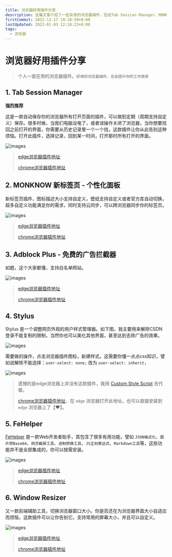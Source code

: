 ```yaml
---
title: 浏览器好用插件分享
description: 这篇文章介绍了一些实用的浏览器插件，包括Tab Session Manager、MONKNOW新标签页、Adblock Plus、Stylus、FeHelper和Window Resizer。每个插件都有详细的功能描述和使用建议，旨在提高用户的浏览体验和工作效率
firstCommit: 2022-12-17 19:10:59+8:00
lastUpdated: 2023-01-03 12:10:23+8:00
tags:
  - 浏览器
---
```


# 浏览器好用插件分享

> 个人一直在用的浏览器插件。`好用的浏览器插件，总会提升你的工作效率`

## 1. Tab Session Manager

**强烈推荐**

这是一款自动保存你的浏览器所有打开页面的插件，可以做到定期（周期支持自定义）保存。很多时候，当我们电脑没电了，或者误操作关闭了浏览器，当你想要找回之前打开的界面，你需要从历史记录里一个一个找，这款插件让你从此告别这种烦恼。打开此插件，选择记录，回到某一时间，打开那时所有打开的界面。

![images](http://sto1fqpd6.hn-bkt.clouddn.com/6774b0646e3d2.png)

> [edge浏览器插件地址](https://microsoftedge.microsoft.com/addons/detail/tab-session-manager/jkjjclfiflhpjangefhgfjhgfbhajadk)
>
> [chrome浏览器插件地址](https://chrome.google.com/webstore/detail/tab-session-manager/iaiomicjabeggjcfkbimgmglanimpnae)

## 2. MONKNOW 新标签页 - 个性化面板

新标签页插件，图标描述大小支持自定义，壁纸支持自定义或者官方库自动切换，超多自定义功能满足你的需求，同时支持云同步，可以跨浏览器同步你的标签页。

![images](http://sto1fqpd6.hn-bkt.clouddn.com/67764acf0a323.jpg)

> [edge浏览器插件地址](https://microsoftedge.microsoft.com/addons/detail/monknow-%E6%96%B0%E6%A0%87%E7%AD%BE%E9%A1%B5-%E4%B8%AA%E6%80%A7%E5%8C%96%E9%9D%A2%E6%9D%BF/ekpbeboofmnpohcmdnfkhjameokgffde)
>
> [chrome浏览器插件地址](https://chrome.google.com/webstore/detail/monknow-new-tab-personal/lnbjajkbekhkgablenknhapphbdbldeh)

## 3. Adblock Plus - 免费的广告拦截器

如题，这个大家都懂，支持白名单网站。

![images](http://sto1fqpd6.hn-bkt.clouddn.com/6774b05e82999.png)

> [edge浏览器插件地址](https://microsoftedge.microsoft.com/addons/detail/adblock-plus-%E5%85%8D%E8%B4%B9%E7%9A%84%E5%B9%BF%E5%91%8A%E6%8B%A6%E6%88%AA%E5%99%A8/gmgoamodcdcjnbaobigkjelfplakmdhh)
>
> [chrome浏览器插件地址](https://chrome.google.com/webstore/detail/adblock-plus-free-ad-bloc/cfhdojbkjhnklbpkdaibdccddilifddb/related)

## 4. Stylus

Stylus 是一个调整网页外观的用户样式管理器。如下图，我主要用来解除CSDN登录不能复制的限制，当然你也可以美化其他界面，甚至达到去除广告的效果。

![images](http://sto1fqpd6.hn-bkt.clouddn.com/67764cdbd04d3.jpg)

需要做的操作，点击浏览器插件图标，新建样式。这需要你懂一点点css知识，譬如说解除不能选择：`user-select: none;` 改为 `user-select: inherit;`

![images](http://sto1fqpd6.hn-bkt.clouddn.com/6774b05c71d4e.png)

> 遗憾的是edge浏览器上并没有这款插件，我用 [Custom Style Script](https://microsoftedge.microsoft.com/addons/detail/custom-style-script/eocdolakkgkbmnfojgicnicdnmimfhoo) 去代替。
>
> [chrome浏览器插件地址](https://chrome.google.com/webstore/detail/stylus/clngdbkpkpeebahjckkjfobafhncgmne)，在 `edge` 浏览器打开此地址，也可以直接安装到 `edge` 浏览器上了【♥】。

## 5. FeHelper

[FeHelper](https://www.baidufe.com/fehelper/index/index.html) 是一款Web开发者助手，其包含了很多有用功能，譬如 `JSON格式化`、`图片转Base64`、`网页截屏工具`、`进制转换工具`、`JS正则表达式`、`Markdown工具`等，这些功能并不是全部集成的，你可以按需安装。

![images](http://sto1fqpd6.hn-bkt.clouddn.com/6774b068704f6.png)

> [edge浏览器插件地址](https://microsoftedge.microsoft.com/addons/detail/fehelper%E5%89%8D%E7%AB%AF%E5%8A%A9%E6%89%8B/feolnkbgcbjmamimpfcnklggdcbgakhe?hl=zh-CN)
>
> [chrome浏览器插件地址](https://chrome.google.com/webstore/detail/fehelper%E5%89%8D%E7%AB%AF%E5%8A%A9%E6%89%8B/pkgccpejnmalmdinmhkkfafefagiiiad)

## 6. Window Resizer

又一款前端辅助工具，切换浏览器窗口大小。你是否还在为浏览器界面大小自适应而烦恼，这款插件可以让你告别它。支持常用的屏幕大小，并且可以自定义。

![images](http://sto1fqpd6.hn-bkt.clouddn.com/6774b063d6610.png)

> [edge浏览器插件地址](https://microsoftedge.microsoft.com/addons/detail/window-resizer/jjlhbpaepbfkgmjdcndigpcfaliggpfj)
>
> [chrome浏览器插件地址](https://chrome.google.com/webstore/detail/window-resizer/kkelicaakdanhinjdeammmilcgefonfh/related)
